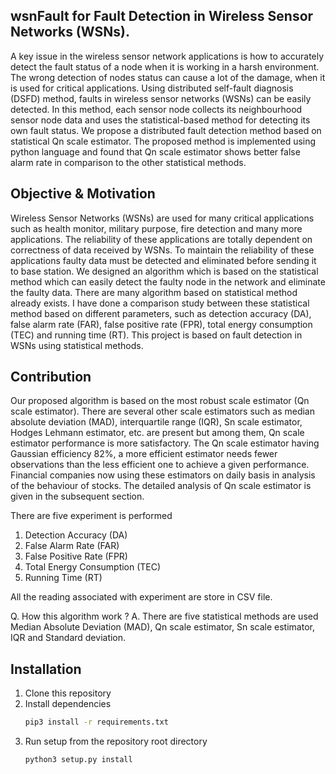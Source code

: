 ## wsnFault for Fault Detection in Wireless Sensor Networks (WSNs).
A key issue in the wireless sensor network applications is how to accurately detect the fault status of a node when it is working in a harsh environment. The wrong detection of nodes status can cause a lot of the damage, when it is used for critical applications. Using distributed self-fault diagnosis (DSFD) method, faults in wireless sensor networks (WSNs) can be easily detected. In this method, each sensor node collects its neighbourhood sensor node data and uses the statistical-based
method for detecting its own fault status. We propose a distributed fault detection method based on statistical Qn scale estimator. The proposed method is implemented using python language and found that Qn scale estimator shows better false alarm rate in comparison to the other statistical methods.

## Objective & Motivation
Wireless Sensor Networks (WSNs) are used for many critical applications such as health monitor, military purpose, fire detection and many more applications. The reliability of these applications are totally dependent on correctness of
data received by WSNs. To maintain the reliability of these applications faulty data must be detected and eliminated before sending it to base station. We designed an algorithm which is based on the statistical method which can easily detect the faulty node in the network and eliminate the faulty data. There are many algorithm based on statistical method already exists. I have done a comparison study between these statistical method based on different parameters, such as detection accuracy (DA), false alarm rate (FAR), false positive rate (FPR), total energy consumption (TEC) and running time (RT). This project is based on fault detection in WSNs using statistical methods.

## Contribution
Our proposed algorithm is based on the most robust scale estimator (Qn scale estimator). There are several other scale estimators such as median absolute deviation (MAD), interquartile range (IQR), Sn scale estimator, Hodges Lehmann estimator, etc. are present but among them, Qn scale estimator performance is more satisfactory. The Qn scale estimator having Gaussian efficiency 82%, a more efficient estimator needs fewer observations than the less efficient one to achieve a given performance. Financial companies now using these estimators on daily basis in analysis of the behaviour of stocks. The detailed analysis of Qn scale estimator is given in the subsequent section.

There are five experiment is performed 
1. Detection Accuracy (DA)
2. False Alarm Rate (FAR)
3. False Positive Rate (FPR)
4. Total Energy Consumption (TEC)
5. Running Time (RT)
 
All the reading associated with experiment are store in CSV file.

Q. How this algorithm work ?
A. There are five statistical methods are used Median Absolute Deviation (MAD), Qn scale estimator, Sn scale estimator, IQR and Standard deviation.

## Installation
1. Clone this repository
2. Install dependencies
   ```bash
   pip3 install -r requirements.txt
   ```
3. Run setup from the repository root directory
    ```bash
    python3 setup.py install
    ``` 

